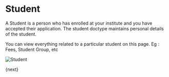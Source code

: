 # Student

A Student is a person who has enrolled at your institute and you have accepted their application.
The student doctype maintains personal details of the student.

You can view everything related to a particular student on this page. Eg : Fees, Student Group, etc

<img class="screenshot" alt="Student" src="/docs/assets/img/schools/student/student.png">

{next}
